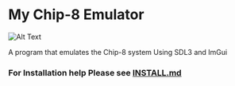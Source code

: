 # My Chip-8 Emulator

![Alt Text](https://github.com/Tort5i/Chip-8/blob/main/Docs/Chip-8-GIF.gif)

A program that emulates the Chip-8 system Using SDL3 and ImGui

### For Installation help Please see [INSTALL.md](https://github.com/Tort5i/Chip-8/blob/main/Docs/INSTALL.md)